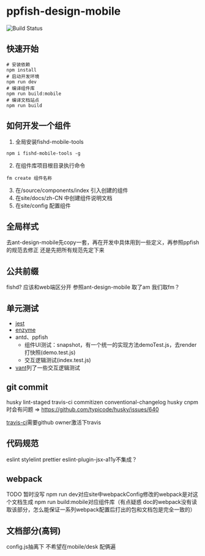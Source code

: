 # ppfish-design-mobile

![Build Status](https://travis-ci.org/zrj1031/fishd-mobile.svg?branch=master)

## 快速开始
```
# 安装依赖
npm install
# 启动开发环境
npm run dev
# 编译组件库
npm run build:mobile
# 编译文档站点
npm run build
```

## 如何开发一个组件
1. 全局安装fishd-mobile-tools
```
npm i fishd-mobile-tools -g
```
2. 在组件库项目根目录执行命令
```
fm create 组件名称
```
3. 在/source/components/index 引入创建的组件
4. 在site/docs/zh-CN 中创建组件说明文档
5. 在site/config 配置组件

## 全局样式

去ant-design-mobile先copy一套，再在开发中具体用到一些定义，再参照ppfish的规范去修正
还是先把所有规范先定下来

## 公共前缀

fishd? 应该和web端区分开 参照ant-design-mobile 取了am 我们取fm？

## 单元测试

* [jest](https://jestjs.io/docs/zh-Hans/getting-started)
* [enzyme](https://enzymejs.github.io/enzyme/)
* antd、ppfish
  * 组件UI测试：snapshot，有一个统一的实现方法demoTest.js，去render打快照(demo.test.js)
  * 交互逻辑测试(index.test.js)
* [vant](https://github.com/youzan/vant)列了一些交互逻辑测试

## git commit

husky lint-staged travis-ci commitizen conventional-changelog
husky cnpm时会有问题 => https://github.com/typicode/husky/issues/640

[travis-ci](https://travis-ci.org/)需要github owner激活下travis

## 代码规范

eslint stylelint prettier
eslint-plugin-jsx-a11y不集成？

## webpack

TODO 暂时没写
npm run dev对应site中webpackConfig修改的webpack是对这个文档生成
npm run build:mobile对应组件库（有点疑惑 doc的webpack没有读取该部分，怎么能保证一系列webpack配置后打出的包和文档包是完全一致的）


## 文档部分(高钶)

config.js抽离下  不希望在mobile/desk 配俩遍
